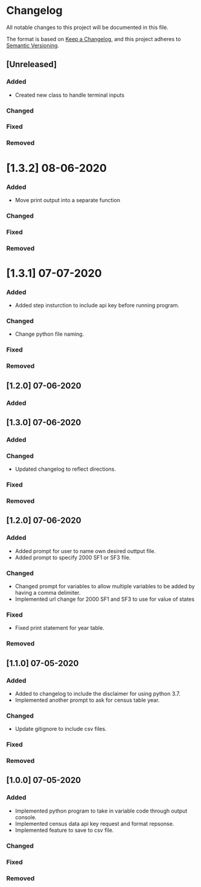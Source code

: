 # Changelog
All notable changes to this project will be documented in this file.

The format is based on [Keep a Changelog](https://keepachangelog.com/en/1.0.0/),
and this project adheres to [Semantic Versioning](https://semver.org/spec/v2.0.0.html).

## [Unreleased]

### Added
- Created new class to handle terminal inputs

### Changed

### Fixed

### Removed

# [1.3.2] 08-06-2020

### Added

- Move print output into a separate function

### Changed

### Fixed

### Removed

# [1.3.1] 07-07-2020

### Added

- Added step insturction to include api key before running program.

### Changed

- Change python file naming.

### Fixed

### Removed

## [1.2.0] 07-06-2020

### Added

## [1.3.0] 07-06-2020

### Added

### Changed

- Updated changelog to reflect directions.

### Fixed

### Removed

## [1.2.0] 07-06-2020

### Added

- Added prompt for user to name own desired outtput file.
- Added prompt to specify 2000 SF1 or SF3 file.

### Changed

- Changed prompt for variables to allow multiple variables to be added by having a comma delimiter.
- Implemented url change for 2000 SF1 and SF3 to use for value of states

### Fixed

- Fixed print statement for year table.

### Removed

## [1.1.0] 07-05-2020

### Added

- Added to changelog to include the disclaimer for using python 3.7.
- Implemented another prompt to ask for census table year.

### Changed

- Update gitignore to include csv files.

### Fixed

### Removed

## [1.0.0] 07-05-2020

### Added

- Implemented python program to take in variable code through output console.
- Implemented census data api key request and format repsonse.
- Implemented feature to save to csv file.

### Changed

### Fixed

### Removed